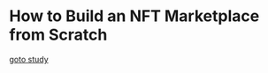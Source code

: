 # How to Build an NFT Marketplace from Scratch

[goto study](https://docs.alchemy.com/docs/how-to-build-an-nft-marketplace-from-scratch) 
